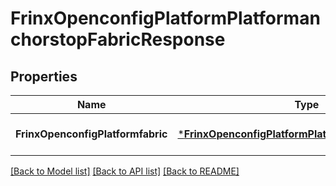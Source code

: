 # FrinxOpenconfigPlatformPlatformanchorstopFabricResponse

## Properties
Name | Type | Description | Notes
------------ | ------------- | ------------- | -------------
**FrinxOpenconfigPlatformfabric** | [***FrinxOpenconfigPlatformPlatformanchorstopFabric**](frinx.openconfig.platform.platformanchorstop.Fabric.md) |  | [optional] [default to null]

[[Back to Model list]](../README.md#documentation-for-models) [[Back to API list]](../README.md#documentation-for-api-endpoints) [[Back to README]](../README.md)


